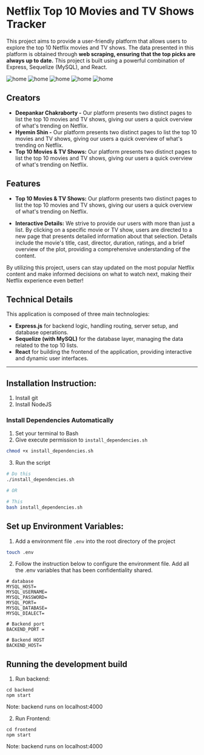 # Netflix Top 10 Movies and TV Shows Tracker

This project aims to provide a user-friendly platform that allows users to explore the top 10 Netflix movies and TV shows. The data presented in this platform is obtained through **web scraping, ensuring that the top picks are always up to date.** This project is built using a powerful combination of Express, Sequelize (MySQL), and React.

![home](/images/image.png)
![home](/images/image2.png)
![home](/images/image3.png)
![home](/images/image6.png)
![home](/images/image9.png)

## Creators
* **Deepankar Chakraborty -** Our platform presents two distinct pages to list the top 10 movies and TV shows, giving our users a quick overview of what's trending on Netflix.
* **Hyemin Shin -** Our platform presents two distinct pages to list the top 10 movies and TV shows, giving our users a quick overview of what's trending on Netflix.
* **Top 10 Movies & TV Shows:** Our platform presents two distinct pages to list the top 10 movies and TV shows, giving our users a quick overview of what's trending on Netflix.
## Features
* **Top 10 Movies & TV Shows:** Our platform presents two distinct pages to list the top 10 movies and TV shows, giving our users a quick overview of what's trending on Netflix.

* **Interactive Details:** We strive to provide our users with more than just a list. By clicking on a specific movie or TV show, users are directed to a new page that presents detailed information about that selection. Details include the movie's title, cast, director, duration, ratings, and a brief overview of the plot, providing a comprehensive understanding of the content.

By utilizing this project, users can stay updated on the most popular Netflix content and make informed decisions on what to watch next, making their Netflix experience even better!

## Technical Details
This application is composed of three main technologies:

* **Express.js** for backend logic, handling routing, server setup, and database operations.
* **Sequelize (with MySQL)** for the database layer, managing the data related to the top 10 lists.
* **React** for building the frontend of the application, providing interactive and dynamic user interfaces.

<hr> 

## Installation Instruction: 
1. Install git
2. Install NodeJS

### Install Dependencies Automatically
1. Set your terminal to Bash
2. Give execute permission to `install_dependencies.sh`
```bash
chmod +x install_dependencies.sh
```
3. Run the script
```bash
# Do this
./install_dependencies.sh

# OR

# This
bash install_dependencies.sh
```

## Set up Environment Variables: 
1. Add a environment file `.env` into the root directory of the project
```bash
touch .env
```
2. Follow the instruction below to configure the environment file. Add all the .env variables that has been confidentiality shared.
```
# database
MYSQL_HOST=
MYSQL_USERNAME=
MYSQL_PASSWORD=
MYSQL_PORT=
MYSQL_DATABASE=
MYSQL_DIALECT=

# Backend port
BACKEND_PORT = 

# Backend HOST
BACKEND_HOST=
```
##  Running the development build
1. Run backend:
```
cd backend
npm start
```
Note: backend runs on localhost:4000

2. Run Frontend:
```
cd frontend
npm start
```
Note: backend runs on localhost:4000
